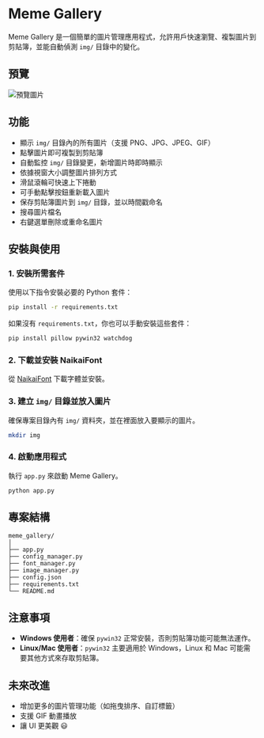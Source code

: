 # Meme Gallery

Meme Gallery 是一個簡單的圖片管理應用程式，允許用戶快速瀏覽、複製圖片到剪貼簿，並能自動偵測 `img/` 目錄中的變化。

## 預覽

![預覽圖片](app_demo_1.gif)

## 功能
- 顯示 `img/` 目錄內的所有圖片（支援 PNG、JPG、JPEG、GIF）
- 點擊圖片即可複製到剪貼簿
- 自動監控 `img/` 目錄變更，新增圖片時即時顯示
- 依據視窗大小調整圖片排列方式
- 滑鼠滾輪可快速上下捲動
- 可手動點擊按鈕重新載入圖片
- 保存剪貼簿圖片到 `img/` 目錄，並以時間戳命名
- 搜尋圖片檔名
- 右鍵選單刪除或重命名圖片

## 安裝與使用

### 1. 安裝所需套件
使用以下指令安裝必要的 Python 套件：

```sh
pip install -r requirements.txt
```

如果沒有 `requirements.txt`，你也可以手動安裝這些套件：
```sh
pip install pillow pywin32 watchdog
```

### 2. 下載並安裝 NaikaiFont
從 [NaikaiFont](https://github.com/max32002/naikaifont) 下載字體並安裝。

### 3. 建立 `img/` 目錄並放入圖片
確保專案目錄內有 `img/` 資料夾，並在裡面放入要顯示的圖片。

```sh
mkdir img
```

### 4. 啟動應用程式
執行 `app.py` 來啟動 Meme Gallery。

```sh
python app.py
```

## 專案結構

```
meme_gallery/
│
├── app.py
├── config_manager.py
├── font_manager.py
├── image_manager.py
├── config.json
├── requirements.txt
└── README.md
```

## 注意事項
- **Windows 使用者**：確保 `pywin32` 正常安裝，否則剪貼簿功能可能無法運作。
- **Linux/Mac 使用者**：`pywin32` 主要適用於 Windows，Linux 和 Mac 可能需要其他方式來存取剪貼簿。

## 未來改進
- 增加更多的圖片管理功能（如拖曳排序、自訂標籤）
- 支援 GIF 動畫播放
- 讓 UI 更美觀 😃

